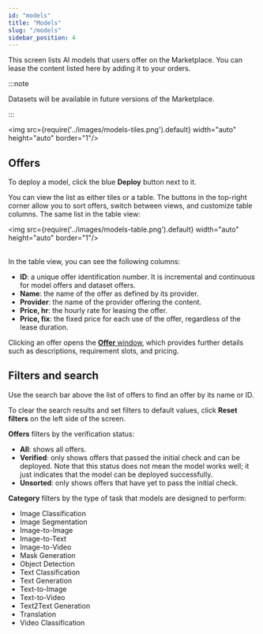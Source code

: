 ```yaml
---
id: "models"
title: "Models"
slug: "/models"
sidebar_position: 4
---
```


This screen lists AI models that users <a id="offer"><span className="dashed-underline">offer</span></a> on the Marketplace. You can lease the content listed here by adding it to your <a id="order"><span className="dashed-underline">orders</span></a>.

:::note

Datasets will be available in future versions of the Marketplace.

:::

<img src={require('../images/models-tiles.png').default} width="auto" height="auto" border="1"/>
<br/>

## Offers

To deploy a model, click the blue **Deploy** button next to it.

You can view the list as either tiles or a table. The buttons in the top-right corner allow you to sort offers, switch between views, and customize table columns. The same list in the table view:

<img src={require('../images/models-table.png').default} width="auto" height="auto" border="1"/>
<br/>
<br/>

In the table view, you can see the following columns:

- **ID**: a unique offer identification number. It is incremental and continuous for model offers and dataset offers.
- **Name**: the name of the offer as defined by its provider.
- **Provider**: the name of the provider offering the content.
- **Price, hr**: the hourly rate for leasing the offer.
- **Price, fix**: the fixed price for each use of the offer, regardless of the lease duration.

Clicking an offer opens the [**Offer** window](/marketplace/models/offer), which provides further details such as descriptions, <a id="requirements"><span className="dashed-underline">requirement slots</span></a>, and pricing.

## Filters and search

Use the search bar above the list of offers to find an offer by its name or ID.

To clear the search results and set filters to default values, click **Reset filters** on the left side of the screen.

**Offers** filters by the verification status:

- **All**: shows all offers.
- **Verified**: only shows offers that passed the initial check and can be deployed. Note that this status does not mean the model works well; it just indicates that the model can be deployed successfully.
- **Unsorted**: only shows offers that have yet to pass the initial check.

**Category** filters by the type of task that models are designed to perform:

- Image Classification
- Image Segmentation
- Image-to-Image
- Image-to-Text
- Image-to-Video
- Mask Generation
- Object Detection
- Text Classification
- Text Generation
- Text-to-Image
- Text-to-Video
- Text2Text Generation
- Translation
- Video Classification
